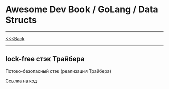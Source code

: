 # Awesome Dev Book / GoLang / Data Structs

***
[<<<Back](awesome-dev-book/book/Язык%20Go/INDEX.md)
***

## lock-free стэк Трайбера

Потоко-безопасный стэк (реализация Трайбера)

[Ссылка на код](awesome-dev-book/code/go_lang/data_structs/stack_tryber/main.go)